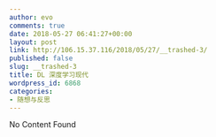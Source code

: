 ```yaml
---
author: evo
comments: true
date: 2018-05-27 06:41:27+00:00
layout: post
link: http://106.15.37.116/2018/05/27/__trashed-3/
published: false
slug: __trashed-3
title: DL 深度学习现代
wordpress_id: 6868
categories:
- 随想与反思
---
```


No Content Found

